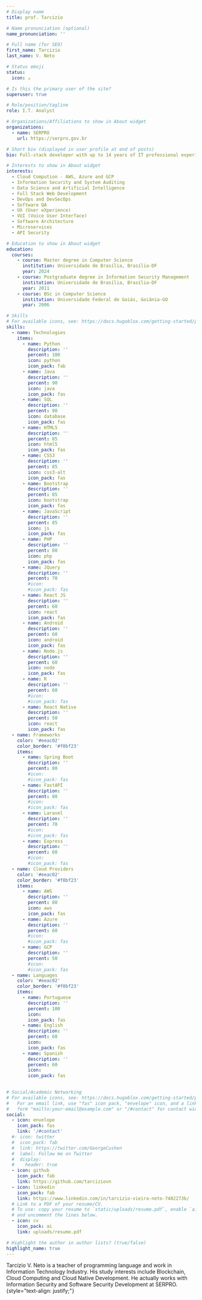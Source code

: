 ```yaml
---
# Display name
title: prof. Tarcizio

# Name pronunciation (optional)
name_pronunciation: ''

# Full name (for SEO)
first_name: Tarcizio
last_name: V. Neto

# Status emoji
status:
  icon: ☕️

# Is this the primary user of the site?
superuser: true

# Role/position/tagline
role: I.T. Analyst

# Organizations/Affiliations to show in About widget
organizations:
  - name: SERPRO
    url: https://serpro.gov.br

# Short bio (displayed in user profile at end of posts)
bio: Full-stack developer with up to 14 years of IT professional experience. Has experience with software security, DevOps, DevSecOps, microservices, serverless and AWS cloud computing solutions.

# Interests to show in About widget
interests:  
  - Cloud Compution - AWS, Azure and GCP
  - Information Security and System Auditing
  - Data Science and Artificial Intelligence 
  - Full Stack Web Development
  - DevOps and DevSecOps
  - Software QA
  - UX (User eXperience)
  - VUI (Voice User Interface)
  - Software Architecture
  - Microservices
  - API Security

# Education to show in About widget
education:
  courses:
    - course: Master degree in Computer Science
      institution: Universidade de Brasília, Brasília-DF
      year: 2024
    - course: Postgraduate degree in Information Security Management
      institution: Universidade de Brasília, Brasília-DF
      year: 2011
    - course: BSc in Computer Science
      institution: Universidade Federal de Goiás, Goiânia-GO
      year: 2006

# Skills
# For available icons, see: https://docs.hugoblox.com/getting-started/page-builder/#icons
skills:
  - name: Technologies
    items:
      - name: Python
        description: ''
        percent: 100
        icon: python
        icon_pack: fab
      - name: Java
        description: ''
        percent: 90
        icon: java
        icon_pack: fas      
      - name: SQL
        description: ''
        percent: 90
        icon: database
        icon_pack: fas
      - name: HTML5
        description: ''
        percent: 85
        icon: html5
        icon_pack: fas
      - name: CSS3
        description: ''
        percent: 85
        icon: css3-alt
        icon_pack: fas
      - name: Bootstrap
        description: ''
        percent: 85
        icon: bootstrap
        icon_pack: fas
      - name: JavaScript
        description: ''
        percent: 85
        icon: js
        icon_pack: fas
      - name: PHP
        description: ''
        percent: 80
        icon: php
        icon_pack: fas
      - name: JQuery
        description: ''
        percent: 70
        #icon: 
        #icon_pack: fas
      - name: React JS
        description: ''
        percent: 60
        icon: react
        icon_pack: fas
      - name: Android
        description: ''
        percent: 60
        icon: android
        icon_pack: fas
      - name: Node.js
        description: ''
        percent: 60
        icon: node
        icon_pack: fas      
      - name: R
        description: ''
        percent: 60
        #icon: 
        #icon_pack: fas
      - name: React Native
        description: ''
        percent: 50
        icon: react
        icon_pack: fas
  - name: Frameworks
    color: '#eeac02'
    color_border: '#f0bf23'
    items:
      - name: Spring Boot
        description: ''
        percent: 80
        #icon: 
        #icon_pack: fas
      - name: FastAPI
        description: ''
        percent: 80
        #icon: 
        #icon_pack: fas
      - name: Laravel
        description: ''
        percent: 70
        #icon: 
        #icon_pack: fas
      - name: Express
        description: ''
        percent: 60
        #icon: 
        #icon_pack: fas
  - name: Cloud Providers
    color: '#eeac02'
    color_border: '#f0bf23'
    items:
      - name: AWS
        description: ''
        percent: 80
        icon: aws
        icon_pack: fas
      - name: Azure
        description: ''
        percent: 60
        #icon: 
        #icon_pack: fas
      - name: GCP
        description: ''
        percent: 50
        #icon: 
        #icon_pack: fas
  - name: Languages
    color: '#eeac02'
    color_border: '#f0bf23'
    items:
      - name: Portuguese
        description: ''
        percent: 100
        icon: 
        icon_pack: fas
      - name: English
        description: ''
        percent: 60
        icon: 
        icon_pack: fas
      - name: Spanish
        description: ''
        percent: 60
        icon: 
        icon_pack: fas
 

# Social/Academic Networking
# For available icons, see: https://docs.hugoblox.com/getting-started/page-builder/#icons
#   For an email link, use "fas" icon pack, "envelope" icon, and a link in the
#   form "mailto:your-email@example.com" or "/#contact" for contact widget.
social:
  - icon: envelope
    icon_pack: fas
    link: '/#contact'
  #- icon: twitter
  #  icon_pack: fab
  #  link: https://twitter.com/GeorgeCushen
  #  label: Follow me on Twitter
  #  display:
  #    header: true 
  - icon: github
    icon_pack: fab
    link: https://github.com/tarciziovn
  - icon: linkedin
    icon_pack: fab
    link: https://www.linkedin.com/in/tarcizio-vieira-neto-7482273b/
  # Link to a PDF of your resume/CV.
  # To use: copy your resume to `static/uploads/resume.pdf`, enable `ai` icons in `params.yaml`,
  # and uncomment the lines below.
  - icon: cv
    icon_pack: ai
    link: uploads/resume.pdf

# Highlight the author in author lists? (true/false)
highlight_name: true
---
```


Tarcizio V. Neto is a teacher of programming language and work in Information Technology Industry. His study interests include Blockchain, Cloud Computing and Cloud Native Development. He actually works with Information Security and Software Security Development at SERPRO.
{style="text-align: justify;"}
